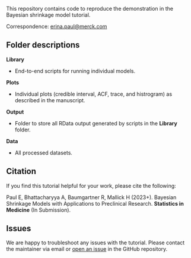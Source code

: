 This repository contains code to reproduce the demonstration in the Bayesian shrinkage model tutorial.

Correspondence: erina.paul@merck.com

Folder descriptions 
-----------------

**Library**
   - End-to-end scripts for running individual models.
   
**Plots**
   - Individual plots (credible interval, ACF, trace, and histrogram) as described in the manuscript. 
   
**Output**
   - Folder to store all RData output generated by scripts in the **Library** folder.
   
**Data**
   - All processed datasets.

Citation
--------

If you find this tutorial helpful for your work, please cite the following:

Paul E, Bhattacharyya A, Baumgartner R, Mallick H (2023+). Bayesian Shrinkage Models with Applications to Preclinical Research. **Statistics in Medicine** (In Submission).


Issues
------

We are happy to troubleshoot any issues with the tutorial. Please contact the maintainer via email or [open an issue](https://github.com/himelmallick/bsmTutorial/issues) in the GitHub repository.


